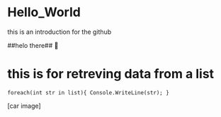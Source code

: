 # Hello_World
this is an introduction for the github

##helo there## 🏺
# this is for retreving data from a list

`foreach(int str in list){
Console.WriteLine(str);
}`

[car image]
